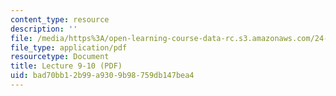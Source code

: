 ```yaml
---
content_type: resource
description: ''
file: /media/https%3A/open-learning-course-data-rc.s3.amazonaws.com/24-917-conlangs-how-to-construct-a-language-fall-2018/bad70bb12b99a9309b98759db147bea4_MIT24_917f18_lec9_transitivity.pdf
file_type: application/pdf
resourcetype: Document
title: Lecture 9-10 (PDF)
uid: bad70bb1-2b99-a930-9b98-759db147bea4
---
```

